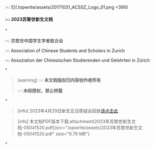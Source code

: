 :-: ![](.topwrite/assets/20171031_ACSSZ_Logo_01.png =390)

#### :-: **2023苏黎世新生文档**

^

:-: 苏黎世中国学生学者联合会

:-: Association of Chinese Students and Scholars in Zurich

:-: Assoziation der Chinesischen Studierenden und Gelehrten in Zürich

^

> [warning] :-: **本文档版权归内容创作者所有**
>
> :-: **未经授权，禁止转载**

^

> [info] 2023年4月29日新生互动答疑会回放[请点击此](https://www.bilibili.com/video/BV18m4y1176R/?share_source=copy_web\&vd_source=802461966f51c0cf1ab48c9114efb719)

> [info] 本文档PDF版本下载:attachment[2023年苏黎世新生文档-05041520.pdf]{src=".topwrite/assets/2023年苏黎世新生文档-05041520.pdf" size="9.79 MB"}

^
